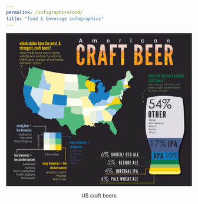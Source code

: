 ```yaml
---
permalink: /infographicsFood/
title: "food & beverage infographics"
---
```


<p align="center">
  <img src="/assets/infographics/beers.jpg" alt="beers"/>
</p>
<p align="center">
  US craft beers
</p>